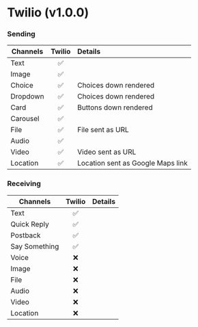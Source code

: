 # Twilio (v1.0.0)

### Sending

| Channels | Twilio | Details                           |
| -------- | :----: | :-------------------------------- |
| Text     |   ✅   |                                   |
| Image    |   ✅   |                                   |
| Choice   |   ✅   | Choices down rendered             |
| Dropdown |   ✅   | Choices down rendered             |
| Card     |   ✅   | Buttons down rendered             |
| Carousel |   ✅   |                                   |
| File     |   ✅   | File sent as URL                  |
| Audio    |   ✅   |                                   |
| Video    |   ✅   | Video sent as URL                 |
| Location |   ✅   | Location sent as Google Maps link |

### Receiving

| Channels      | Twilio | Details |
| ------------- | :----: | :------ |
| Text          |   ✅   |         |
| Quick Reply   |   ✅   |         |
| Postback      |   ✅   |         |
| Say Something |   ✅   |         |
| Voice         |   ❌   |         |
| Image         |   ❌   |         |
| File          |   ❌   |         |
| Audio         |   ❌   |         |
| Video         |   ❌   |         |
| Location      |   ❌   |         |
